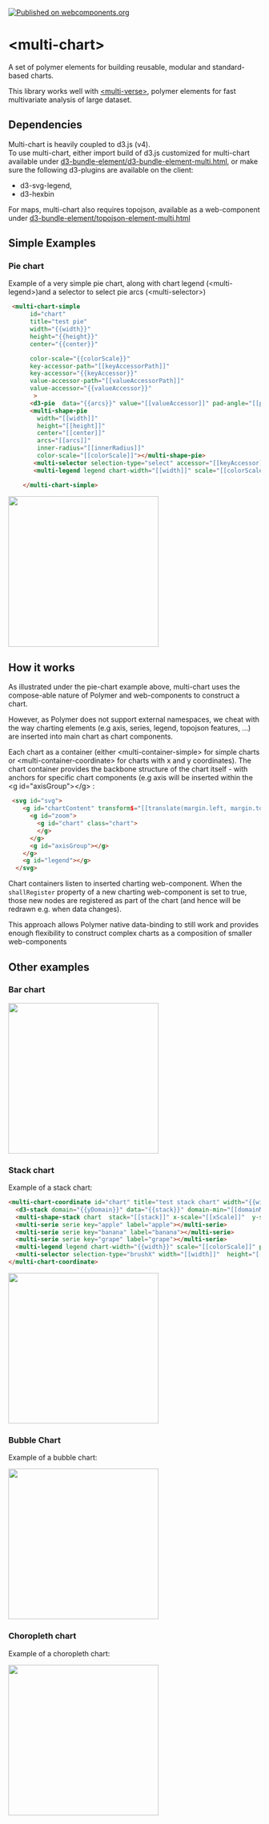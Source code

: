 [![Published on webcomponents.org](https://img.shields.io/badge/webcomponents.org-published-blue.svg)](https://beta.webcomponents.org/element/polymerEl/multi-chart)

# \<multi-chart\>

A set of polymer elements for building reusable, modular and standard-based charts. 

This library works well with [\<multi-verse\>](https://github.com/PolymerEl/multi-verse), polymer elements for fast multivariate analysis of large dataset.
 
## Dependencies 
Multi-chart is heavily coupled to d3.js (v4).  
To use multi-chart, either import build of d3.js customized for multi-chart available under [d3-bundle-element/d3-bundle-element-multi.html](https://github.com/PolymerEl/d3-bundle), or make sure the following d3-plugins are available on the client:
- d3-svg-legend,
- d3-hexbin

For maps, multi-chart also requires topojson, available as a web-component under [d3-bundle-element/topojson-element-multi.html](https://github.com/PolymerEl/d3-bundle)

## Simple Examples

### Pie chart

Example of a very simple pie chart, along with chart legend (\<multi-legend\>)and a selector to select pie arcs (\<multi-selector\>) 
```html
 <multi-chart-simple 
      id="chart" 
      title="test pie" 
      width="{{width}}" 
      height="{{height}}" 
      center="{{center}}" 

      color-scale="{{colorScale}}" 
      key-accessor-path="[[keyAccessorPath]]" 
      key-accessor="{{keyAccessor}}" 
      value-accessor-path="[[valueAccessorPath]]" 
      value-accessor="{{valueAccessor}}" 
       >
      <d3-pie  data="{{arcs}}" value="[[valueAccessor]]" pad-angle="[[padAngle]]" sort="[[sort]]" sort-values="[[sortValues]]"></d3-pie>
      <multi-shape-pie 
        width="[[width]]" 
        height="[[height]]" 
        center="[[center]]" 
        arcs="[[arcs]]"
        inner-radius="[[innerRadius]]"
        color-scale="[[colorScale]]"></multi-shape-pie>
       <multi-selector selection-type="select" accessor="[[keyAccessor]]"></multi-selector>  
       <multi-legend legend chart-width="[[width]]" scale="[[colorScale]]" position="top-right" ></multi-legend>

    </multi-chart-simple>

```
<div>
  <img src="https://raw.githubusercontent.com/PolymerEl/multi-chart/master/images/chart-pie.png" width="300"></img>
</div>


## How it works
As illustrated under the pie-chart example above, multi-chart uses the compose-able nature of Polymer and web-components to construct a chart. 

However, as Polymer does not support external namespaces, we cheat with the way charting elements (e.g axis, series, legend, topojson features, ...) are inserted into main chart as chart components.

Each chart as a container (either \<multi-container-simple\> for simple charts or \<multi-container-coordinate\> for charts with x and y coordinates). The chart container provides the backbone structure of the chart itself - with anchors for specific chart components (e.g axis will be inserted within the \<g id="axisGroup"\>\</g\> :

```html
 <svg id="svg">
    <g id="chartContent" transform$="[[translate(margin.left, margin.top)]]">
      <g id="zoom">
        <g id="chart" class="chart">
        </g>
      </g>
      <g id="axisGroup"></g>
    </g>
    <g id="legend"></g>
  </svg>
```

Chart containers listen to inserted charting web-component. When the `shallRegister` property of a new charting web-component is set to true, those new nodes are registered as part of the chart (and hence will be redrawn e.g. when data changes). 

This approach allows Polymer native data-binding to still work and provides enough flexibility to construct complex charts as a composition of smaller web-components


## Other examples 

### Bar chart

<div>
  <img src="https://raw.githubusercontent.com/PolymerEl/multi-chart/master/images/chart-bar.png" width="300"></img>
</div>


### Stack chart
Example of a stack chart:
```html
<multi-chart-coordinate id="chart" title="test stack chart" width="{{width}}" height="{{height}}" y-domain="[[yDomain]]" color-scale="{{colorScale}}" x-scale="{{xScale}}" y-scale="{{yScale}}" color-domain="[[keys]]" series="{{series}}" keys="{{keys}}" >
  <d3-stack domain="{{yDomain}}" data="{{stack}}" domain-min="[[domainMin]]" value="[[value]]" value-path="[[valuePath]]" order="[[order]]" offset="[[offset]]" keys="[[keys]]"></d3-stack>
  <multi-shape-stack chart  stack="[[stack]]" x-scale="[[xScale]]"  y-scale="[[yScale]]"    color-scale="[[colorScale]]"></multi-shape-stack>
  <multi-serie serie key="apple" label="apple"></multi-serie>
  <multi-serie serie key="banana" label="banana"></multi-serie>
  <multi-serie serie key="grape" label="grape"></multi-serie>
  <multi-legend legend chart-width="{{width}}" scale="[[colorScale]]" position="top-right" ></multi-legend>
  <multi-selector selection-type="brushX" width="[[width]]"  height="[[height]]" x-scale="[[xScale]]" accessor="[[keyAccessor]]"></multi-selector> 
</multi-chart-coordinate>
```          
<div>
  <img src="https://raw.githubusercontent.com/PolymerEl/multi-chart/master/images/chart-stack.png" width="300"></img>
</div>

### Bubble Chart
Example of a bubble chart:
<div>
  <img src="https://raw.githubusercontent.com/PolymerEl/multi-chart/master/images/chart-bubble.png" width="300"></img>
</div>


### Choropleth chart
Example of a choropleth chart:
<div>
  <img src="https://raw.githubusercontent.com/PolymerEl/multi-chart/master/images/chart-choropleth.png" width="300"></img>
</div>


